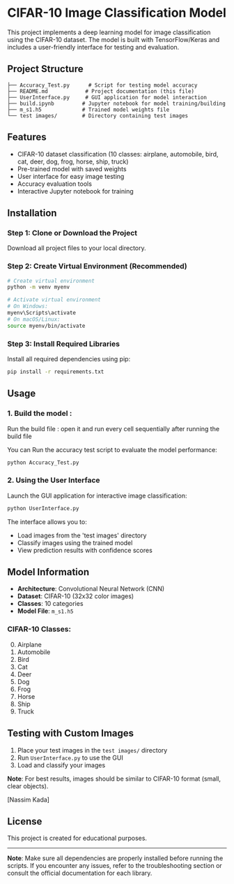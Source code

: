# CIFAR-10 Image Classification Model

This project implements a deep learning model for image classification using the CIFAR-10 dataset. The model is built with TensorFlow/Keras and includes a user-friendly interface for testing and evaluation.

## Project Structure

```
├── Accuracy_Test.py      # Script for testing model accuracy
├── README.md            # Project documentation (this file)
├── UserInterface.py     # GUI application for model interaction
├── build.ipynb         # Jupyter notebook for model training/building
├── m_s1.h5             # Trained model weights file
└── test images/        # Directory containing test images
```

## Features

- CIFAR-10 dataset classification (10 classes: airplane, automobile, bird, cat, deer, dog, frog, horse, ship, truck)
- Pre-trained model with saved weights
- User interface for easy image testing
- Accuracy evaluation tools
- Interactive Jupyter notebook for training

## Installation

### Step 1: Clone or Download the Project

Download all project files to your local directory.

### Step 2: Create Virtual Environment (Recommended)

```bash
# Create virtual environment
python -m venv myenv

# Activate virtual environment
# On Windows:
myenv\Scripts\activate
# On macOS/Linux:
source myenv/bin/activate
```

### Step 3: Install Required Libraries

Install all required dependencies using pip:

```bash
pip install -r requirements.txt
```
## Usage

### 1. Build the model : 
Run the build file : 
open it and run every cell sequentially 
after running the build file 

You can Run the accuracy test script to evaluate the model performance:

```bash
python Accuracy_Test.py
```

### 2. Using the User Interface

Launch the GUI application for interactive image classification:

```bash
python UserInterface.py
```

The interface allows you to:
- Load images from the 'test images' directory
- Classify images using the trained model
- View prediction results with confidence scores

## Model Information

- **Architecture**: Convolutional Neural Network (CNN)
- **Dataset**: CIFAR-10 (32x32 color images)
- **Classes**: 10 categories
- **Model File**: `m_s1.h5` 

### CIFAR-10 Classes:
0. Airplane
1. Automobile  
2. Bird
3. Cat
4. Deer
5. Dog
6. Frog
7. Horse
8. Ship
9. Truck

## Testing with Custom Images

1. Place your test images in the `test images/` directory
2. Run `UserInterface.py` to use the GUI
3. Load and classify your images

**Note**: For best results, images should be similar to CIFAR-10 format (small, clear objects).



[Nassim Kada]

## License

This project is created for educational purposes.

---

**Note**: Make sure all dependencies are properly installed before running the scripts. If you encounter any issues, refer to the troubleshooting section or consult the official documentation for each library.